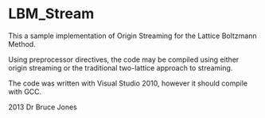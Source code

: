 LBM_Stream
==========

This a sample implementation of Origin Streaming for the Lattice Boltzmann Method.

Using preprocessor directives, the code may be compiled using either origin streaming or the traditional two-lattice approach to streaming.

The code was written with Visual Studio 2010, however it should compile with GCC.

2013 Dr Bruce Jones


